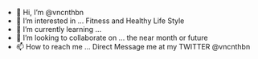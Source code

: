 - 👋 Hi, I’m @vncnthbn
- 👀 I’m interested in ... Fitness and Healthy Life Style
- 🌱 I’m currently learning ...
- 💞️ I’m looking to collaborate on ... the near month or future
- 📫 How to reach me ... Direct Message me at my TWITTER @vncnthbn

<!---
vncnthbn/vncnthbn is a ✨ special ✨ repository because its `README.md` (this file) appears on your GitHub profile.
You can click the Preview link to take a look at your changes.
--->
